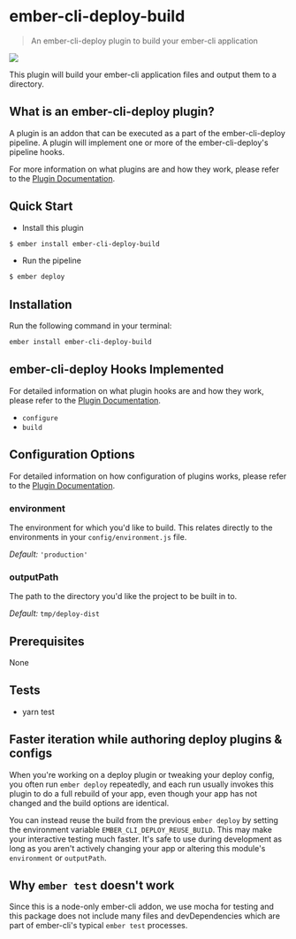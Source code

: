 # ember-cli-deploy-build

> An ember-cli-deploy plugin to build your ember-cli application

[![](https://ember-cli-deploy.github.io/ember-cli-deploy-version-badges/plugins/ember-cli-deploy-build.svg)](http://ember-cli-deploy.github.io/ember-cli-deploy-version-badges/)

This plugin will build your ember-cli application files and output them to a directory.

## What is an ember-cli-deploy plugin?

A plugin is an addon that can be executed as a part of the ember-cli-deploy pipeline. A plugin will implement one or more of the ember-cli-deploy's pipeline hooks.

For more information on what plugins are and how they work, please refer to the [Plugin Documentation][1].

## Quick Start

- Install this plugin

```bash
$ ember install ember-cli-deploy-build
```

- Run the pipeline

```bash
$ ember deploy
```

## Installation
Run the following command in your terminal:

```bash
ember install ember-cli-deploy-build
```

## ember-cli-deploy Hooks Implemented

For detailed information on what plugin hooks are and how they work, please refer to the [Plugin Documentation][1].

- `configure`
- `build`

## Configuration Options

For detailed information on how configuration of plugins works, please refer to the [Plugin Documentation][1].

### environment

The environment for which you'd like to build. This relates directly to the environments in your `config/environment.js` file.

*Default:* `'production'`

### outputPath

The path to the directory you'd like the project to be built in to.

*Default:* `tmp/deploy-dist`

## Prerequisites

None

## Tests

* yarn test

## Faster iteration while authoring deploy plugins & configs

When you're working on a deploy plugin or tweaking your deploy config, you often run `ember deploy` repeatedly, and each run usually invokes this plugin to do a full rebuild of your app, even though your app has not changed and the build options are identical.

You can instead reuse the build from the previous `ember deploy` by setting the environment variable `EMBER_CLI_DEPLOY_REUSE_BUILD`. This may make your interactive testing much faster. It's safe to use during development as long as you aren't actively changing your app or altering this module's `environment` or `outputPath`.

## Why `ember test` doesn't work

Since this is a node-only ember-cli addon, we use mocha for testing and this package does not include many files and devDependencies which are part of ember-cli's typical `ember test` processes.

[1]: http://ember-cli-deploy.com/docs/v1.0.x/using-plugins "Plugin Documentation"
